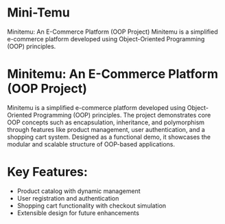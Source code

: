 # Mini-Temu
Minitemu: An E-Commerce Platform (OOP Project) Minitemu is a simplified e-commerce platform developed using Object-Oriented Programming (OOP) principles. 
# Minitemu: An E-Commerce Platform (OOP Project)
Minitemu is a simplified e-commerce platform developed using Object-Oriented Programming (OOP) principles. The project demonstrates core OOP concepts such as encapsulation, inheritance, and polymorphism through features like product management, user authentication, and a shopping cart system. Designed as a functional demo, it showcases the modular and scalable structure of OOP-based applications.

# Key Features:
- Product catalog with dynamic management
- User registration and authentication
- Shopping cart functionality with checkout simulation
- Extensible design for future enhancements
